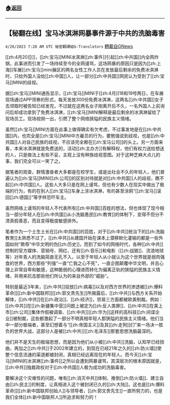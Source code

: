 ###  [:house:返回](README.md)
---


## 【秘翻在线】宝马冰淇淋网暴事件源于中共的洗脑毒害
`4/26/2023 7:28 AM UTC 秘密翻譯組G-Translators` [轉載自GNews](https://gnews.org/articles/1253727)

         

[[zh:4月20日]]，[[zh:宝马]]MINI冰淇淋[[zh:事件]]引起[[zh:中共国]]内全网炸锅，此事进而引发了一场持续至今的全网谩骂，这场网暴的原因只是因为[[zh:上海]]车展[[zh:宝马]]mini展区的两名女性工作人员在发放最后剩余的免费冰淇淋时，只给外国人没给[[zh:中国]]人，让一部分[[zh:中共国]]网民认为受到了[[zh:宝马]]MINI的歧视。

据[[zh:宝马]]MINI通告显示，[[zh:宝马]]MINI于[[zh:4月]]18和19号两日，在车展现场通过APP领券的形式，每天发放300份免费冰淇淋，这两名[[zh:中共国]]女子去领取时被告知已经发完，不过就在这两名女子刚离开后不久，一名外国人上前询问后却成功拿到了免费冰淇淋，[[zh:宝马]]MINI解释是最后剩余的冰淇淋留给了现场员工。现场视频一出，引燃了整个网络狭隘的民族主义情绪。

虽然[[zh:宝马]]MINI方面在此事上做得确实有欠考虑，不过事发地是在[[zh:中共国]]内，也完全是[[zh:宝马]]MINI中方雇员的行为，要勉强说到歧视，也是[[zh:中共国]]人对自己民族的歧视，不应该完全赖在[[zh:宝马公司]]的头上。另一方面来看，本来冰淇淋就是免费送的，活动[[zh:主办方]]有解释权，他们有权力送给想送的人，只是做法上有些不妥，主观上没有种族歧视意图。对于这种芝麻大点儿的事，我们完全可以一笑了之。

据笔者的观查，群情激奋者大多都是在校学生，或是出社会不久的年轻人，他们普遍认为[[zh:宝马]]MINI[[zh:公司]]的区别对待就是对[[zh:中共国]]人的歧视，瞧不起[[zh:中共国]]人。这些人大多只是在网上谩骂，但也有少数人在现实中做出了极端的行为，有的在别人[[zh:宝马]]车身上涂冰淇淋，有的甚至涂鸦“[[zh:宝马]]滚回[[zh:德国]]”等字样恐吓车主。

虽然网络上谩骂的年轻人不代表所有[[zh:中共国]]百姓的想法，但也体现了现今相当一部分年轻人在[[zh:中共国]]从小洗脑愚民[[zh:教育]]的体制下，变得不但分不清真假善恶，而且变得极度敏感排外。

笔者作为一个土生土长在[[zh:中共国]]的百姓，对于[[zh:中共]]统治下的[[zh:洗脑教育]]太熟悉不过了，[[zh:中共]]从建国开始在课本上潜移默化灌输的都是一些外国如何“欺辱”中华文明的伪[[zh:历史]]，而到了如今的网络时代，各种[[zh:中共]]控制的官方媒体、营销号、网红、还有[[zh:音乐]]和电影（[[zh:战狼]]、流浪地球等）对年青人的洗脑简直无孔不入，以至于年轻人从小就认为这个世界就是弱肉强食的世界，西方那些“列强”一直“亡我之心不死”，一直企图颠覆中华文明，并且心理上非常自卑和敏感，这种脆弱的心理进而转化为偏离正轨的狭隘的民族主义情绪，并用来抗击那些他们所认为的来自外部的“威胁”。

特别是最近3年来，[[zh:中共]]投放[[zh:病毒]]以及对西方世界的渗透被[[zh:爆料革命]][[zh:新中国联邦]][[zh:郭文贵先生]]所揭露后，[[zh:中共]]与西方关系开始解体，[[zh:中共]]在[[zh:政治]]、[[zh:经济]]，贸易三方面都被欧美制裁。例如：[[zh:中共]]在[[zh:新疆集中营]]问题上被定为[[zh:反人类罪]]、[[zh:中共]]在美上市[[zh:公司]]集体作假被调查、[[zh:中共]][[zh:华为]]这样的高科技[[zh:间谍企业]]被制裁，这些都激起了一部分不明真相年轻人那狭隘的民族主义情绪。他们当中一部分极端者，甚至幻想着与“[[zh:帝国主义]]及其[[zh:走狗]]们”来一场决一胜负的世界大战，这部分人是被[[zh:中共]][[zh:毛泽东]]那套思想洗脑最深的。

他们并不是天生的极端思想，而是因为他们从小被[[zh:中共]]洗脑，认知早已经扭曲，再加之[[zh:中共]]于2002年建立的，到现在已经21年之久的[[zh:防火墙]]使整个信息流通的渠道都被封闭，真相已经远离现在的年轻人。而今天[[zh:宝马]]MINI的冰淇淋[[zh:事件]]之所以会遭到网暴谩骂，其深层次的根本原因就是，[[zh:中共]]独裁政权对于[[zh:中共国]]人极为成功的洗脑毒害。

要解决这个灾难性的问题，唯有[[zh:消灭中共]]体制、推倒[[zh:防火墙]]、建立自由[[zh:民主]]的制度，让真相进入这个被封闭已久的[[zh:大陆]]。这也是[[zh:爆料革命]][[zh:新中国联邦创始人]]与领导者，[[zh:郭文贵先生]]一直所努力的，也是我们全体[[zh:新中国联邦人]]所追求和努力的！
